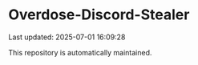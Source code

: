 # Overdose-Discord-Stealer

Last updated: 2025-07-01 16:09:28

This repository is automatically maintained.
